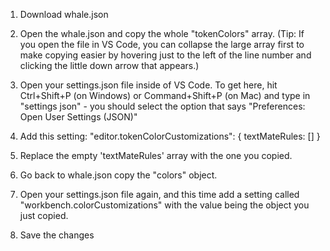 1. Download whale.json

2. Open the whale.json and copy the whole "tokenColors" array. (Tip: If you open the file in VS Code, you can collapse the large array first to make copying easier by hovering just to the left of the line number and clicking the little down arrow that appears.)

3. Open your settings.json file inside of VS Code. To get here, hit Ctrl+Shift+P (on Windows) or Command+Shift+P (on Mac) and type in "settings json" - you should select the option that says "Preferences: Open User Settings (JSON)"

4. Add this setting: "editor.tokenColorCustomizations": { textMateRules: [] }

5. Replace the empty 'textMateRules' array with the one you copied.

6. Go back to whale.json copy the "colors" object.

7. Open your settings.json file again, and this time add a setting called "workbench.colorCustomizations" with the value being the object you just copied.

8. Save the changes
